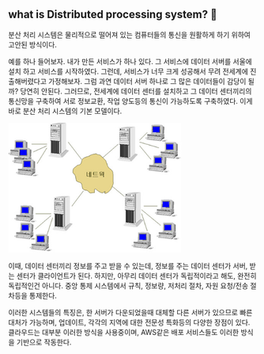 ## what is Distributed processing system? 🧐

분산 처리 시스템은 물리적으로 떨어져 있는 컴퓨터들의 통신을 원활하게 하기 위하여 고안된 방식이다.

예를 하나 들어보자. 내가 만든 서비스가 하나 있다. 그 서비스에 데이터 서버를 서울에 설치 하고 서비스를 시작하였다. 그런데, 서비스가 너무 크게 성공해서 무려 전세계에 진출해버렸다고 가정해보자. 그럼 과연 데이터 서버 하나로 그 많은 데이터들이 감당이 될까? 당연히 안된다. 그러므로, 전세계에 데이터 센터를 설치하고 그 데이터 센터끼리의 통신망을 구축하여 서로 정보교환, 작업 양도등의 통신이 가능하도록 구축하였다. 이게 바로 분산 처리 시스템의 기본 모델이다.

<img src="../../../../pictures/Distributed System Flow.png" width="350">

이때, 데이터 센터끼리 정보를 주고 받을 수 있는데, 정보를 주는 데이터 센터가 서버, 받는 센터가 클라이언트가 된다. 하지만, 아무리 데이터 센터가 독립적이라고 해도, 완전히 독립적인건 아니다. 중앙 통제 시스템에서 규칙, 정보량, 저처리 절차, 자원 요청/전송 절차등을 통제한다.

이러한 시스템들의 특징은, 한 서버가 다운되었을때 대체할 다른 서버가 있으므로 빠른 대처가 가능하며, 업데이트, 각각의 지역에 대한 전문성 특화등의 다양한 장점이 있다. 클라우드는 대부분 이러한 방식을 사용중이며, AWS같은 배포 서비스들도 이러한 방식을 기반으로 작동한다.
